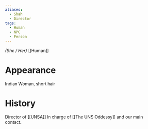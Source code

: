 ```yaml
---
aliases:
  - Shah
  - Director
tags:
  - Human
  - NPC
  - Person
---
```

*(She / Her)* [[Human]]
# Appearance
Indian Woman, short hair

# History
Director of [[UNSA]]
In charge of [[The UNS Oddessy]] and our main contact.